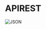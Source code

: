# APIREST
![JSON](https://user-images.githubusercontent.com/107488067/174387979-c32fc7a5-5646-49d9-8f39-1813b993c273.png)
